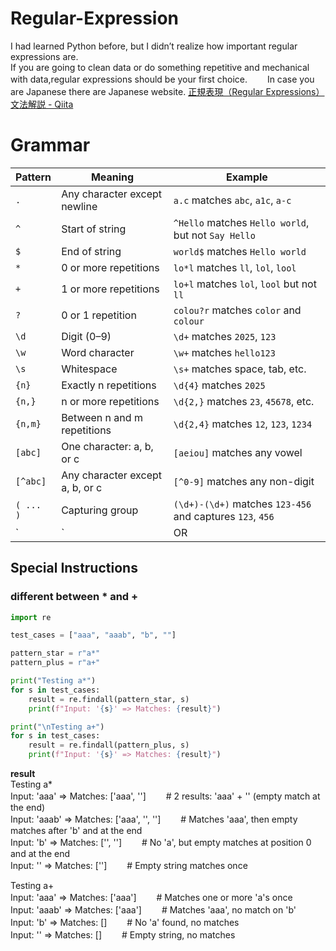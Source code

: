 # Regular-Expression
I had learned Python before, but I didn’t realize how important regular expressions are.  
If you are going to clean data or do something repetitive and mechanical with data,regular expressions should be your first choice.　　
In case you are Japanese there are Japanese website.
[正規表現（Regular Expressions）文法解説 - Qiita](https://qiita.com/luohao0404/items/7135b2b96f9b0b196bf3)
# Grammar
| Pattern     | Meaning                             | Example |
|-------------|-------------------------------------|---------|
| `.`         | Any character except newline        | `a.c` matches `abc`, `a1c`, `a-c` |
| `^`         | Start of string                     | `^Hello` matches `Hello world`, but not `Say Hello` |
| `$`         | End of string                       | `world$` matches `Hello world` |
| `*`         | 0 or more repetitions               | `lo*l` matches `ll`, `lol`, `lool` |
| `+`         | 1 or more repetitions               | `lo+l` matches `lol`, `lool` but not `ll` |
| `?`         | 0 or 1 repetition                   | `colou?r` matches `color` and `colour` |
| `\d`        | Digit (0–9)                         | `\d+` matches `2025`, `123` |
| `\w`        | Word character                      | `\w+` matches `hello123` |
| `\s`        | Whitespace                          | `\s+` matches space, tab, etc. |
| `{n}`       | Exactly n repetitions               | `\d{4}` matches `2025` |
| `{n,}`      | n or more repetitions               | `\d{2,}` matches `23`, `45678`, etc.|
| `{n,m}`     | Between n and m repetitions         | `\d{2,4}` matches `12`, `123`, `1234` |
| `[abc]`     | One character: a, b, or c           | `[aeiou]` matches any vowel |
| `[^abc]`    | Any character except a, b, or c     | `[^0-9]` matches any non-digit |
| `( ... )`   | Capturing group                     | `(\d+)-(\d+)` matches `123-456` and captures `123`, `456` |
| `|`         | OR                                  | `cat|dog` matches either `cat` or `dog` |

## Special Instructions
### different between * and +
```Python
import re

test_cases = ["aaa", "aaab", "b", ""]

pattern_star = r"a*"
pattern_plus = r"a+"

print("Testing a*")
for s in test_cases:
    result = re.findall(pattern_star, s)
    print(f"Input: '{s}' => Matches: {result}")

print("\nTesting a+")
for s in test_cases:
    result = re.findall(pattern_plus, s)
    print(f"Input: '{s}' => Matches: {result}")
```
**result**  
Testing a*  
Input: 'aaa'  => Matches: ['aaa', '']　&nbsp;　# 2 results: 'aaa' + '' (empty match at the end)  
Input: 'aaab' => Matches: ['aaa', '', '']　&nbsp;　# Matches 'aaa', then empty matches after 'b' and at the end  
Input: 'b'    => Matches: ['', '']　&nbsp;　# No 'a', but empty matches at position 0 and at the end  
Input: ''     => Matches: ['']　&nbsp;　# Empty string matches once  

Testing a+  
Input: 'aaa'  => Matches: ['aaa']　&nbsp;　# Matches one or more 'a's once  
Input: 'aaab' => Matches: ['aaa']　&nbsp;　# Matches 'aaa', no match on 'b'  
Input: 'b'    => Matches: []　&nbsp;　# No 'a' found, no matches  
Input: ''     => Matches: []　&nbsp;　# Empty string, no matches  

### 
